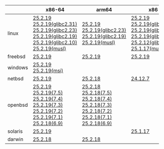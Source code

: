 ||x86-64|arm64|x86|ppc64le|armv7|armel|
| --- | --- | --- | --- | --- | --- | --- |
|linux|[25.2.19](https://github.com/roswell/sbcl_head/releases/download/25.2.19/sbcl-25.2.19-x86-64-linux-binary.tar.bz2)<br />[25.2.19(glibc2.31)](https://github.com/roswell/sbcl_head/releases/download/25.2.19/sbcl-25.2.19-x86-64-linux-glibc2.31-binary.tar.bz2)<br />[25.2.19(glibc2.23)](https://github.com/roswell/sbcl_head/releases/download/25.2.19/sbcl-25.2.19-x86-64-linux-glibc2.23-binary.tar.bz2)<br />[25.2.19(glibc2.19)](https://github.com/roswell/sbcl_head/releases/download/25.2.19/sbcl-25.2.19-x86-64-linux-glibc2.19-binary.tar.bz2)<br />[25.2.19(glibc2.10)](https://github.com/roswell/sbcl_head/releases/download/25.2.19/sbcl-25.2.19-x86-64-linux-glibc2.10-binary.tar.bz2)<br />[25.2.19(musl)](https://github.com/roswell/sbcl_head/releases/download/25.2.19/sbcl-25.2.19-x86-64-linux-musl-binary.tar.bz2)<br />|[25.2.19](https://github.com/roswell/sbcl_head/releases/download/25.2.19/sbcl-25.2.19-arm64-linux-binary.tar.bz2)<br />[25.2.19(glibc2.23)](https://github.com/roswell/sbcl_head/releases/download/25.2.19/sbcl-25.2.19-arm64-linux-glibc2.23-binary.tar.bz2)<br />[25.2.19(glibc2.19)](https://github.com/roswell/sbcl_head/releases/download/25.2.19/sbcl-25.2.19-arm64-linux-glibc2.19-binary.tar.bz2)<br />[25.2.19(musl)](https://github.com/roswell/sbcl_head/releases/download/25.2.19/sbcl-25.2.19-arm64-linux-musl-binary.tar.bz2)<br />|[25.2.19](https://github.com/roswell/sbcl_head/releases/download/25.2.19/sbcl-25.2.19-x86-linux-binary.tar.bz2)<br />[25.2.19(glibc2.31)](https://github.com/roswell/sbcl_head/releases/download/25.2.19/sbcl-25.2.19-x86-linux-glibc2.31-binary.tar.bz2)<br />[25.2.19(glibc2.23)](https://github.com/roswell/sbcl_head/releases/download/25.2.19/sbcl-25.2.19-x86-linux-glibc2.23-binary.tar.bz2)<br />[25.2.19(glibc2.19)](https://github.com/roswell/sbcl_head/releases/download/25.2.19/sbcl-25.2.19-x86-linux-glibc2.19-binary.tar.bz2)<br />[25.2.12(glibc2.10)](https://github.com/roswell/sbcl_head/releases/download/25.2.12/sbcl-25.2.12-x86-linux-glibc2.10-binary.tar.bz2)<br />[25.1.17(musl)](https://github.com/roswell/sbcl_head/releases/download/25.1.17/sbcl-25.1.17-x86-linux-musl-binary.tar.bz2)<br />|[25.2.19](https://github.com/roswell/sbcl_head/releases/download/25.2.19/sbcl-25.2.19-ppc64le-linux-binary.tar.bz2)<br />[25.2.19(glibc2.23)](https://github.com/roswell/sbcl_head/releases/download/25.2.19/sbcl-25.2.19-ppc64le-linux-glibc2.23-binary.tar.bz2)<br />[25.2.19(glibc2.19)](https://github.com/roswell/sbcl_head/releases/download/25.2.19/sbcl-25.2.19-ppc64le-linux-glibc2.19-binary.tar.bz2)<br />|[25.2.18](https://github.com/roswell/sbcl_head/releases/download/25.2.18/sbcl-25.2.18-armv7-linux-binary.tar.bz2)<br />|[25.1.17](https://github.com/roswell/sbcl_head/releases/download/25.1.17/sbcl-25.1.17-armel-linux-binary.tar.bz2)<br />|
|freebsd|[25.2.19](https://github.com/roswell/sbcl_head/releases/download/25.2.19/sbcl-25.2.19-x86-64-freebsd-binary.tar.bz2)<br />|[25.2.19](https://github.com/roswell/sbcl_head/releases/download/25.2.19/sbcl-25.2.19-arm64-freebsd-binary.tar.bz2)<br />|[25.2.19](https://github.com/roswell/sbcl_head/releases/download/25.2.19/sbcl-25.2.19-x86-freebsd-binary.tar.bz2)<br />||||
|windows|[25.2.19](https://github.com/roswell/sbcl_head/releases/download/25.2.19/sbcl-25.2.19-x86-64-windows-binary.tar.bz2)<br />[25.2.19(msi)](https://github.com/roswell/sbcl_head/releases/download/25.2.19/sbcl-25.2.19-x86-64-windows-binary.msi)<br />||||||
|netbsd|[25.2.19](https://github.com/roswell/sbcl_head/releases/download/25.2.19/sbcl-25.2.19-x86-64-netbsd-binary.tar.bz2)<br />|[25.2.18](https://github.com/roswell/sbcl_head/releases/download/25.2.18/sbcl-25.2.18-arm64-netbsd-binary.tar.bz2)<br />|[24.12.7](https://github.com/roswell/sbcl_head/releases/download/24.12.7/sbcl-24.12.7-x86-netbsd-binary.tar.bz2)<br />||||
|openbsd|[25.2.19](https://github.com/roswell/sbcl_head/releases/download/25.2.19/sbcl-25.2.19-x86-64-openbsd-binary.tar.bz2)<br />[25.2.19(7.5)](https://github.com/roswell/sbcl_head/releases/download/25.2.19/sbcl-25.2.19-x86-64-openbsd-7.5-binary.tar.bz2)<br />[25.2.19(7.4)](https://github.com/roswell/sbcl_head/releases/download/25.2.19/sbcl-25.2.19-x86-64-openbsd-7.4-binary.tar.bz2)<br />[25.2.19(7.3)](https://github.com/roswell/sbcl_head/releases/download/25.2.19/sbcl-25.2.19-x86-64-openbsd-7.3-binary.tar.bz2)<br />[25.2.19(7.2)](https://github.com/roswell/sbcl_head/releases/download/25.2.19/sbcl-25.2.19-x86-64-openbsd-7.2-binary.tar.bz2)<br />[25.2.19(7.1)](https://github.com/roswell/sbcl_head/releases/download/25.2.19/sbcl-25.2.19-x86-64-openbsd-7.1-binary.tar.bz2)<br />[25.2.18(6.9)](https://github.com/roswell/sbcl_head/releases/download/25.2.18/sbcl-25.2.18-x86-64-openbsd-6.9-binary.tar.bz2)<br />|[25.2.18](https://github.com/roswell/sbcl_head/releases/download/25.2.18/sbcl-25.2.18-arm64-openbsd-binary.tar.bz2)<br />[25.2.18(7.5)](https://github.com/roswell/sbcl_head/releases/download/25.2.18/sbcl-25.2.18-arm64-openbsd-7.5-binary.tar.bz2)<br />[25.2.18(7.4)](https://github.com/roswell/sbcl_head/releases/download/25.2.18/sbcl-25.2.18-arm64-openbsd-7.4-binary.tar.bz2)<br />[25.2.18(7.3)](https://github.com/roswell/sbcl_head/releases/download/25.2.18/sbcl-25.2.18-arm64-openbsd-7.3-binary.tar.bz2)<br />[25.2.18(7.2)](https://github.com/roswell/sbcl_head/releases/download/25.2.18/sbcl-25.2.18-arm64-openbsd-7.2-binary.tar.bz2)<br />[25.2.18(7.1)](https://github.com/roswell/sbcl_head/releases/download/25.2.18/sbcl-25.2.18-arm64-openbsd-7.1-binary.tar.bz2)<br />[25.2.18(6.9)](https://github.com/roswell/sbcl_head/releases/download/25.2.18/sbcl-25.2.18-arm64-openbsd-6.9-binary.tar.bz2)<br />|||||
|solaris|[25.2.19](https://github.com/roswell/sbcl_head/releases/download/25.2.19/sbcl-25.2.19-x86-64-solaris-binary.tar.bz2)<br />||[25.1.17](https://github.com/roswell/sbcl_head/releases/download/25.1.17/sbcl-25.1.17-x86-solaris-binary.tar.bz2)<br />||||
|darwin|[25.2.18](https://github.com/roswell/sbcl_head/releases/download/25.2.18/sbcl-25.2.18-x86-64-darwin-binary.tar.bz2)<br />|[25.2.18](https://github.com/roswell/sbcl_head/releases/download/25.2.18/sbcl-25.2.18-arm64-darwin-binary.tar.bz2)<br />|||||
